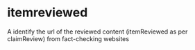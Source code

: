 # itemreviewed
A identify the url of the reviewed content (itemReviewed as per claimReview) from fact-checking websites

